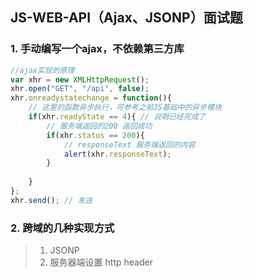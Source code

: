 ## JS-WEB-API（Ajax、JSONP）面试题

### 1. 手动编写一个ajax，不依赖第三方库

```js
//ajax实现的原理
var xhr = new XMLHttpRequest();
xhr.open("GET", "/api", false);
xhr.onreadystatechange = function(){
    // 这里的函数异步执行，可参考之前JS基础中的异步模块
    if(xhr.readyState == 4){ // 说明已经完成了
        // 服务端返回的200 返回成功
        if(xhr.status == 200){
            // responseText 服务端返回的内容
            alert(xhr.responseText);
        }
        
    }
};
xhr.send(); // 发送
```



### 2. 跨域的几种实现方式

> 1. JSONP
> 2. 服务器端设置 http header


